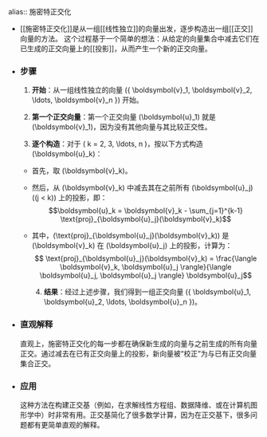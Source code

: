 alias:: 施密特正交化

- [[施密特正交化]]是从一组[[线性独立]]的向量出发，逐步构造出一组[[正交]]向量的方法。
  这个过程基于一个简单的想法：从给定的向量集合中减去它们在已生成的正交向量上的[[投影]]，从而产生一个新的正交向量。
- ### 步骤
  1. **开始**：从一组线性独立的向量 \(\{ \boldsymbol{v}_1, \boldsymbol{v}_2, \ldots, \boldsymbol{v}_n \}\) 开始。
  
  2. **第一个正交向量**：第一个正交向量 \(\boldsymbol{u}_1\) 就是 \(\boldsymbol{v}_1\)，因为没有其他向量与其比较正交性。
  
  3. **逐个构造**：对于 \( k = 2, 3, \ldots, n \)，按以下方式构造 \(\boldsymbol{u}_k\)：
	- 首先，取 \(\boldsymbol{v}_k\)。
	- 然后，从 \(\boldsymbol{v}_k\) 中减去其在之前所有 \(\boldsymbol{u}_j\) (\(j < k\)) 上的投影，即：
	  $$\boldsymbol{u}_k = \boldsymbol{v}_k - \sum_{j=1}^{k-1} \text{proj}_{\boldsymbol{u}_j}(\boldsymbol{v}_k)$$
	- 其中，\(\text{proj}_{\boldsymbol{u}_j}(\boldsymbol{v}_k)\) 是 \(\boldsymbol{v}_k\) 在 \(\boldsymbol{u}_j\) 上的投影，计算为：
	  $$ \text{proj}_{\boldsymbol{u}_j}(\boldsymbol{v}_k) = \frac{\langle \boldsymbol{v}_k, \boldsymbol{u}_j \rangle}{\langle \boldsymbol{u}_j, \boldsymbol{u}_j \rangle} \boldsymbol{u}_j$$
	  
	  4. **结果**：经过上述步骤，我们得到一组正交向量 \(\{ \boldsymbol{u}_1, \boldsymbol{u}_2, \ldots, \boldsymbol{u}_n \}\)。
- ### 直观解释
  直观上，施密特正交化的每一步都在确保新生成的向量与之前生成的所有向量正交。通过减去在已有正交向量上的投影，新向量被“校正”为与已有正交向量集合正交。
- ### 应用
  这种方法在构建正交基（例如，在求解线性方程组、数据降维、或在计算机图形学中）时非常有用。正交基简化了很多数学计算，因为在正交基下，很多问题都有更简单直观的解释。